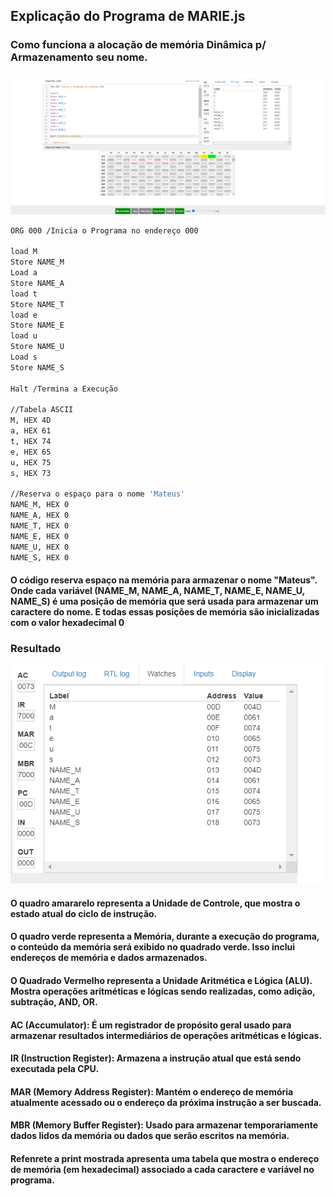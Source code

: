## Explicação do Programa de MARIE.js

### Como funciona a alocação de memória Dinâmica p/ Armazenamento seu nome.

![alt text](<Print MARIE.js.png>)

```sh
ORG 000 /Inicia o Programa no endereço 000

load M
Store NAME_M
Load a
Store NAME_A
load t
Store NAME_T
load e
Store NAME_E
load u
Store NAME_U
Load s
Store NAME_S

Halt /Termina a Execução

//Tabela ASCII
M, HEX 4D
a, HEX 61
t, HEX 74
e, HEX 65
u, HEX 75
s, HEX 73

//Reserva o espaço para o nome 'Mateus'
NAME_M, HEX 0
NAME_A, HEX 0
NAME_T, HEX 0
NAME_E, HEX 0
NAME_U, HEX 0
NAME_S, HEX 0
```

#### O código reserva espaço na memória para armazenar o nome "Mateus". Onde cada variável (NAME_M, NAME_A, NAME_T, NAME_E, NAME_U, NAME_S) é uma posição de memória que será usada para armazenar um caractere do nome. E todas essas posições de memória são inicializadas com o valor hexadecimal 0

### Resultado

![alt text](Resultados.png)

#### O quadro amararelo representa a Unidade de Controle, que mostra o estado atual do ciclo de instrução.

#### O quadro verde representa a Memória, durante a execução do programa, o conteúdo da memória será exibido no quadrado verde. Isso inclui endereços de memória e dados armazenados.

#### O Quadrado Vermelho representa a Unidade Aritmética e Lógica (ALU). Mostra operações aritméticas e lógicas sendo realizadas, como adição, subtração, AND, OR.

#### AC (Accumulator): É um registrador de propósito geral usado para armazenar resultados intermediários de operações aritméticas e lógicas.

#### IR (Instruction Register): Armazena a instrução atual que está sendo executada pela CPU.

#### MAR (Memory Address Register): Mantém o endereço de memória atualmente acessado ou o endereço da próxima instrução a ser buscada.

#### MBR (Memory Buffer Register): Usado para armazenar temporariamente dados lidos da memória ou dados que serão escritos na memória.

#### Refenrete a print mostrada apresenta uma tabela que mostra o endereço de memória (em hexadecimal) associado a cada caractere e variável no programa.

